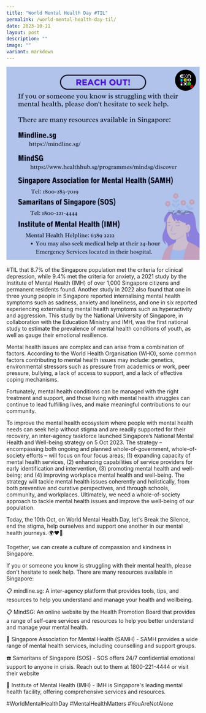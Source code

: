 ```yaml
---
title: "World Mental Health Day #TIL"
permalink: /world-mental-health-day-til/
date: 2023-10-11
layout: post
description: ""
image: ""
variant: markdown
---
```

![](/images/connexionsg/2023/Mental_Health.jpg)

#TIL that 8.7% of the Singapore population met the criteria for clinical depression, while 9.4% met the criteria for anxiety, a 2021 study by the Institute of Mental Health (IMH) of over 1,000 Singapore citizens and permanent residents found. Another study in 2022 also found that one in three young people in Singapore reported internalising mental health symptoms such as sadness, anxiety and loneliness, and one in six reported experiencing externalising mental health symptoms such as hyperactivity and aggression. This study by the National University of Singapore, in collaboration with the Education Ministry and IMH, was the first national study to estimate the prevalence of mental health conditions of youth, as well as gauge their emotional resilience.

Mental health issues are complex and can arise from a combination of factors. According to the World Health Organisation (WHO), some common factors contributing to mental health issues may include: genetics, environmental stressors such as pressure from academics or work, peer pressure, bullying, a lack of access to support, and a lack of effective coping mechanisms.

Fortunately, mental health conditions can be managed with the right treatment and support, and those living with mental health struggles can continue to lead fulfilling lives, and make meaningful contributions to our community.

To improve the mental health ecosystem where people with mental health needs can seek help without stigma and are readily supported for their recovery, an inter-agency taskforce launched Singapore’s National Mental Health and Well-being strategy on 5 Oct 2023. The strategy – encompassing both ongoing and planned whole-of-government, whole-of-society efforts – will focus on four focus areas; (1) expanding capacity of mental health services, (2) enhancing capabilities of service providers for early identification and intervention, (3) promoting mental health and well-being; and (4) improving workplace mental health and well-being. The strategy will tackle mental health issues coherently and holistically, from both preventive and curative perspectives, and through schools, community, and workplaces. Ultimately, we need a whole-of-society approach to tackle mental health issues and improve the well-being of our population.     

Today, the 10th Oct, on World Mental Health Day, let's Break the Silence, end the stigma, help ourselves and support one another in our mental health journeys. 🌍❤️💚

Together, we can create a culture of compassion and kindness in Singapore.

If you or someone you know is struggling with their mental health, please don't hesitate to seek help. There are many resources available in Singapore:

📋 mindline.sg: A inter-agency platform that provides tools, tips, and resources to help you understand and manage your health and wellbeing. 

📋 MindSG: An online website by the Health Promotion Board that provides a range of self-care services and resources to help you better understand and manage your mental health. 

🌈 Singapore Association for Mental Health (SAMH) - SAMH provides a wide range of mental health services, including counselling and support groups. 

☎️ Samaritans of Singapore (SOS) - SOS offers 24/7 confidential emotional support to anyone in crisis. Reach out to them at 1800-221-4444 or visit their website

🏥 Institute of Mental Health (IMH) - IMH is Singapore's leading mental health facility, offering comprehensive services and resources. 

#WorldMentalHealthDay #MentalHealthMatters #YouAreNotAlone